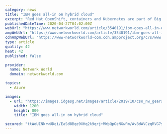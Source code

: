 ```yaml
---
category: news
title: "IBM goes all-in on hybrid cloud"
excerpt: "Red Hat OpenShift, containers and Kubernetes are part of Big Blue's hybrid-cloud vision as laid out by its new CEO Arvind Krishna."
publishedDateTime: 2020-04-27T04:02:00Z
webUrl: "https://www.networkworld.com/article/3540191/ibm-goes-all-in-on-hybrid-cloud.html"
ampWebUrl: "https://www.networkworld.com/article/3540191/ibm-goes-all-in-on-hybrid-cloud.amp.html"
cdnAmpWebUrl: "https://www-networkworld-com.cdn.ampproject.org/c/s/www.networkworld.com/article/3540191/ibm-goes-all-in-on-hybrid-cloud.amp.html"
type: article
quality: 42
heat: 42
published: false

provider:
  name: Network World
  domain: networkworld.com

topics:
  - Azure

images:
  - url: "https://images.idgesg.net/images/article/2019/10/cso_nw_gears_in_the_form_of_a_cloud_controls_by_bet_noire_gettyimages-920681260_binary_by_ivanastar_gettyimages-831475286_2400x1600-100814873-large.jpg"
    width: 1200
    height: 800
    title: "IBM goes all-in on hybrid cloud"

secured: "ttWoUINkrwUDqi/EaSd8Bqe9XHq2k9qrj+MWpQpOeNGwFm/Av8dAVCzqRVG7sYOW2w5LvM3QLqR3ZVvwI8T+NMTfdpUkfiRr08uAhRmnxao0VSaH+z8SE/OAq1Y+rRj6E4yMb3ML70bE7Zv7IDbgI5HN5wCJ0MgWrlaEFSzCQE9s5H8Ez2Na/CwfdXZaQsMdNBxnjSFm2n9ArDJS6q3kFePvLVDwHwfbNSly2jZSCWGOmOAedrBtrbj56eUHVtkeLgPnJQUmuDUoHWwr+pZqq36WyGwZQWkQIAbYwPMaMGLRZaiPmjpcOaTh7575j7nc;gBhclU6JYXxWQhnC7q6pjg=="
---
```


